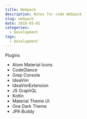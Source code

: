 ```yaml
---
title: Webpack
description: Notes for code Webpack
slug: webpack
date: 2018-05-01
categories:
  - Development
tags:
  - Development
---
```


Plugins

- Atom Material Icons
- CodeGlance
- Grep Console
- IdeaVim
- IdeaVimExtension
- JS GraphQL
- Kotlin
- Material Theme UI
- One Dark Theme
- JPA Buddy
